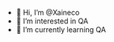 - 👋 Hi, I’m @Xaineco
- 👀 I’m interested in QA
- 🌱 I’m currently learning QA

<!---
Xaineco/Xaineco is a ✨ special ✨ repository because its `README.md` (this file) appears on your GitHub profile.
You can click the Preview link to take a look at your changes.
--->
